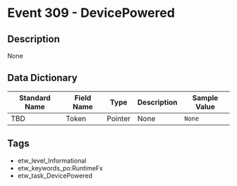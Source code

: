 # Event 309 - DevicePowered

## Description
None

## Data Dictionary
|Standard Name|Field Name|Type|Description|Sample Value|
|---|---|---|---|---|
|TBD|Token|Pointer|None|`None`|

## Tags
* etw_level_Informational
* etw_keywords_po:RuntimeFx
* etw_task_DevicePowered